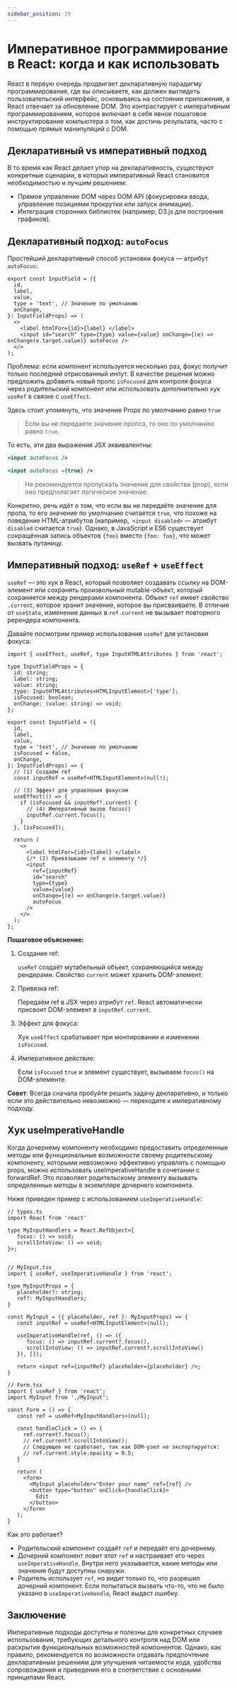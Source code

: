 ```yaml
---
sidebar_position: 19
---
```


# Императивное программирование в React: когда и как использовать

React в первую очередь продвигает декларативную парадигму программирования, где вы описываете, как должен выглядеть пользовательский интерфейс, основываясь на состоянии приложения, а React отвечает за обновление DOM. Это контрастирует с императивным программированием, которое включает в себя явное пошаговое инструктирование компьютера о том, как достичь результата, часто с помощью прямых манипуляций с DOM.

## Декларативный vs императивный подход

В то время как React делает упор на декларативность, существуют конкретные сценарии, в которых императивный React становится необходимостью и лучшим решением:

- Прямое управление DOM через DOM API (фокусировка ввода, управление позициями прокрутки или запуск анимации).
- Интеграция сторонних библиотек (например, D3.js для построения графиков).

## Декларативный подход: `autoFocus`

Простейший декларативный способ установки фокуса — атрибут `autoFocus`:

```tsx
export const InputField = ({
  id,
  label,
  value,
  type = 'text', // Значение по умолчанию
  onChange,
}: InputFieldProps) => (
  <>
    <label htmlFor={id}>{label} </label>
    <input id="search" type={type} value={value} onChange={(e) => onChange(e.target.value)} autoFocus />
  </>
);
```

Проблема: если компонент используется несколько раз, фокус получит только последний отрисованный инпут.
В качестве решения можно предложить добавить новый пропс `isFocused` для контроля фокуса через родительский компонент или использовать дополнительно хук `useRef` в связке с `useEffect`.

Здесь стоит упомянуть, что значение Props по умолчанию равно `true`

>Если вы не передаете значение пропса, то оно по умолчанию равно `true`.

То есть, эти два выражения JSX эквивалентны:

```jsx
<input autoFocus />

<input autoFocus ={true} />
```

> Не рекомендуется пропускать значение для свойства (prop), если оно предполагает логическое значение.

Конкретно, речь идёт о том, что если вы не передаёте значение для пропа, то его значение по умолчанию считается `true`, что похоже на поведение HTML-атрибутов (например,` <input disabled>` — атрибут `disabled` считается `true`). 
Однако, в JavaScript и ES6 существует сокращённая запись объектов `{foo}` вместо `{foo: foo}`, что может вызвать путаницу.


## Императивный подход: `useRef` + `useEffect`

`useRef` — это хук в React, который позволяет создавать ссылку на DOM-элемент или сохранять произвольный mutable-объект, который сохраняется между рендерами компонента.
Объект `ref` имеет свойство `.current`, которое хранит значение, которое вы присваиваете.
В отличие от `useState`, изменение данных в `ref.current` не вызывает повторного ререндера компонента.

Давайте посмотрим пример использования `useRef` для установки фокуса:


```tsx
import { useEffect, useRef, type InputHTMLAttributes } from 'react';

type InputFieldProps = {
  id: string;
  label: string;
  value: string;
  type: InputHTMLAttributes<HTMLInputElement>['type'];
  isFocused: boolean;
  onChange: (value: string) => void;
};

export const InputField = ({
  id,
  label,
  value,
  type = 'text', // Значение по умолчанию
  isFocused = false,
  onChange,
}: InputFieldProps) => {
  // (1) Создаём ref
  const inputRef = useRef<HTMLInputElement>(null!);

  // (3) Эффект для управления фокусом
  useEffect(() => {
    if (isFocused && inputRef?.current) {
      // (4) Императивный вызов focus()
      inputRef.current.focus();
    }
  }, [isFocused]);

  return (
    <>
      <label htmlFor={id}>{label} </label>
      {/* (2) Привязываем ref к элементу */}
      <input
        ref={inputRef}
        id="search"
        type={type}
        value={value}
        onChange={(e) => onChange(e.target.value)}
        autoFocus
      />
    </>
  );
};
```

**Пошаговое объяснение:**

1. Создание ref:

    `useRef` создаёт мутабельный объект, сохраняющийся между рендерами. Свойство `current` может хранить DOM-элемент.

2. Привязка ref:

    Передаём ref в JSX через атрибут `ref`. React автоматически присвоит DOM-элемент в `inputRef.current`.

3. Эффект для фокуса:
    
    Хук `useEffect` срабатывает при монтировании и изменении `isFocused`.

4. Императивное действие:
    
    Если `isFocused` `true` и элемент существует, вызываем `focus()` на DOM-элементе.


**Совет**: Всегда сначала пробуйте решить задачу декларативно, и только если это действительно невозможно — переходите к императивному подходу. 


## Хук useImperativeHandle

Когда дочернему компоненту необходимо предоставить определенные методы или функциональные возможности своему родительскому компоненту, которыми невозможно эффективно управлять с помощью props, можно использовать useImperativeHandle в сочетании с forwardRef. Это позволяет родительскому элементу вызывать определенные методы в экземпляре дочернего компонента.

Ниже приведен пример с использованием `useImperativeHandle`:

```tsx
// types.ts
import React from 'react'

type MyInputHandlers = React.RefObject<{
   focus: () => void;
   scrollIntoView: () => void;
}>;


// MyInput.tsx
import { useRef, useImperativeHandle } from 'react';

type MyInputProps = {
   placeholder?: string;
   ref?: MyInputHandlers;
}

const MyInput = ({ placeholder, ref }: MyInputProps) => {
   const inputRef = useRef<HTMLInputElement>(null);

   useImperativeHandle(ref, () => ({
      focus: () => inputRef.current?.focus(),
      scrollIntoView: () => inputRef.current?.scrollIntoView()
   }), []);

   return <input ref={inputRef} placeholder={placeholder} />;
}

// Form.tsx
import { useRef } from 'react';
import MyInput from './MyInput';

const Form = () => {
   const ref = useRef<MyInputHandlers>(null);

   const handleClick = () => {
     ref.current?.focus();
     // ref.current?.scrollIntoView();
     // Следующее не сработает, так как DOM-узел не экспортируется:
     // ref.current.style.opacity = 0.5;
   }

   return (
     <form>
       <MyInput placeholder="Enter your name" ref={ref} />
       <button type="button" onClick={handleClick}>
         Edit
       </button>
     </form>
   );
}
```

Как это работает?

- Родительский компонент создаёт `ref` и передаёт его дочернему.
- Дочерний компонент ловит этот `ref` и настраивает его через `useImperativeHandle`. Внутри него указывается, какие методы или значения будут доступны снаружи.
- Родитель использует `ref`, но видит только то, что разрешил дочерний компонент. Если попытаться вызвать что-то, что не было указано в `useImperativeHandle`, React выдаст ошибку.

## Заключение

Императивные подходы доступны и полезны для конкретных случаев использования, требующих детального контроля над DOM или раскрытия функциональных возможностей компонентов.
Однако, как правило, рекомендуется по возможности отдавать предпочтение декларативным решениям для улучшения читаемости кода, удобства сопровождения и приведения его в соответствие с основными принципами React.